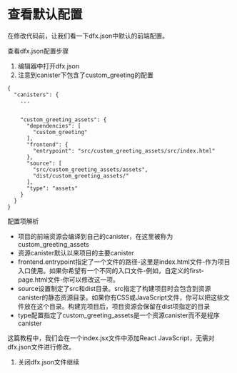 # 查看默认配置

在修改代码前，让我们看一下dfx.json中默认的前端配置。

查看dfx.json配置步骤

1. 编辑器中打开dfx.json
2. 注意到canister下包含了custom\_greeting的配置

```text
{
  "canisters": {
    ...


    "custom_greeting_assets": {
      "dependencies": [
        "custom_greeting"
      ],
      "frontend": {
        "entrypoint": "src/custom_greeting_assets/src/index.html"
      },
      "source": [
        "src/custom_greeting_assets/assets",
        "dist/custom_greeting_assets/"
      ],
      "type": "assets"
    }
  }
}
```

配置项解析

* 项目的前端资源会编译到自己的canister，在这里被称为custom\_greeting\_assets
* 资源canister默认以来项目的主要canister
* frontend.entrypoint指定了一个文件的路径-这里是index.html文件-作为项目入口使用。如果你希望有一个不同的入口文件-例如，自定义的first-page.html文件-你可以修改这一项。
* source设置制定了src和dist目录。src指定了构建项目时会包含到资源canister的静态资源目录。如果你有CSS或JavaScript文件，你可以把这些文件放在这个目录。构建完项目后，项目资源会保留在dist项指定的目录
* type配置指定了custom\_greeting\_assets是一个资源canister而不是程序canister

这篇教程中，我们会在一个index.jsx文件中添加React JavaScript，无需对dfx.json文件进行修改。

1. 关闭dfx.json文件继续

